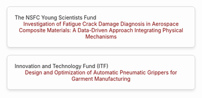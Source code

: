 <!DOCTYPE html>
<html lang="en">
<head>
  <meta charset="UTF-8">
  <meta name="viewport" content="width=device-width, initial-scale=1.0">
  <title>Projects</title>
  <style>
    /* CSS 部分 */
    .project-container {
      border: 1px solid #ccc; /* 设置边框颜色 */
      border-radius: 8px; /* 边框圆角 */
      padding: 20px; /* 内边距 */
      margin: 20px 0; /* 外边距 */
      box-shadow: 0 4px 6px rgba(0, 0, 0, 0.1); /* 添加阴影效果 */
    }

    .project-title {
      font-size: 1.5em;
      font-weight: bold;
      text-align: center;
      margin-bottom: 10px;
    }

    .project-description {
      font-size: 1em;
      color: #800000; /* 描述文字颜色 */
      text-align: center;
    }
  </style>
</head>
<body>
  <!-- 项目 1 -->
  <div class="project-container">
    <div class="project-title">The NSFC Young Scientists Fund</div>
    <div class="project-description">
      Investigation of Fatigue Crack Damage Diagnosis in Aerospace Composite Materials: A Data-Driven Approach Integrating Physical Mechanisms
    </div>
  </div>

  <!-- 项目 2 -->
  <div class="project-container">
    <div class="project-title">Innovation and Technology Fund (ITF)</div>
    <div class="project-description">
      Design and Optimization of Automatic Pneumatic Grippers for Garment Manufacturing
    </div>
  </div>
</body>
</html>
